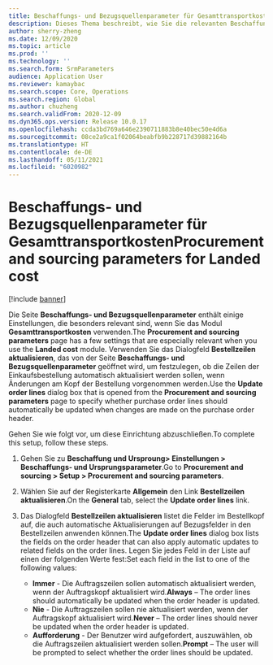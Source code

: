 ```yaml
---
title: Beschaffungs- und Bezugsquellenparameter für Gesamttransportkosten
description: Dieses Thema beschreibt, wie Sie die relevanten Beschaffungs- und Bezugsquellenparameter festlegen, wenn Sie das Modul Gesamttransportkosten verwenden.
author: sherry-zheng
ms.date: 12/09/2020
ms.topic: article
ms.prod: ''
ms.technology: ''
ms.search.form: SrmParameters
audience: Application User
ms.reviewer: kamaybac
ms.search.scope: Core, Operations
ms.search.region: Global
ms.author: chuzheng
ms.search.validFrom: 2020-12-09
ms.dyn365.ops.version: Release 10.0.17
ms.openlocfilehash: ccda3bd769a646e2390711883b8e40bec50e4d6a
ms.sourcegitcommit: 08ce2a9ca1f02064beabfb9b228717d39882164b
ms.translationtype: HT
ms.contentlocale: de-DE
ms.lasthandoff: 05/11/2021
ms.locfileid: "6020982"
---
```

# <a name="procurement-and-sourcing-parameters-for-landed-cost"></a><span data-ttu-id="519ab-103">Beschaffungs- und Bezugsquellenparameter für Gesamttransportkosten</span><span class="sxs-lookup"><span data-stu-id="519ab-103">Procurement and sourcing parameters for Landed cost</span></span>

[!include [banner](../../includes/banner.md)]

<span data-ttu-id="519ab-104">Die Seite **Beschaffungs- und Bezugsquellenparameter** enthält einige Einstellungen, die besonders relevant sind, wenn Sie das Modul **Gesamttransportkosten** verwenden.</span><span class="sxs-lookup"><span data-stu-id="519ab-104">The **Procurement and sourcing parameters** page has a few settings that are especially relevant when you use the **Landed cost** module.</span></span> <span data-ttu-id="519ab-105">Verwenden Sie das Dialogfeld **Bestellzeilen aktualisieren**, das von der Seite **Beschaffungs- und Bezugsquellenparameter** geöffnet wird, um festzulegen, ob die Zeilen der Einkaufsbestellung automatisch aktualisiert werden sollen, wenn Änderungen am Kopf der Bestellung vorgenommen werden.</span><span class="sxs-lookup"><span data-stu-id="519ab-105">Use the **Update order lines** dialog box that is opened from the **Procurement and sourcing parameters** page to specify whether purchase order lines should automatically be updated when changes are made on the purchase order header.</span></span>

<span data-ttu-id="519ab-106">Gehen Sie wie folgt vor, um diese Einrichtung abzuschließen.</span><span class="sxs-lookup"><span data-stu-id="519ab-106">To complete this setup, follow these steps.</span></span>

1. <span data-ttu-id="519ab-107">Gehen Sie zu **Beschaffung und Ursproung\> Einstellungen \> Beschaffungs- und Ursprungsparameter**.</span><span class="sxs-lookup"><span data-stu-id="519ab-107">Go to **Procurement and sourcing \> Setup \> Procurement and sourcing parameters**.</span></span>
1. <span data-ttu-id="519ab-108">Wählen Sie auf der Registerkarte **Allgemein** den Link **Bestellzeilen aktualisieren**.</span><span class="sxs-lookup"><span data-stu-id="519ab-108">On the **General** tab, select the **Update order lines** link.</span></span>
1. <span data-ttu-id="519ab-109">Das Dialogfeld **Bestellzeilen aktualisieren** listet die Felder im Bestellkopf auf, die auch automatische Aktualisierungen auf Bezugsfelder in den Bestellzeilen anwenden können.</span><span class="sxs-lookup"><span data-stu-id="519ab-109">The **Update order lines** dialog box lists the fields on the order header that can also apply automatic updates to related fields on the order lines.</span></span> <span data-ttu-id="519ab-110">Legen Sie jedes Feld in der Liste auf einen der folgenden Werte fest:</span><span class="sxs-lookup"><span data-stu-id="519ab-110">Set each field in the list to one of the following values:</span></span>

    - <span data-ttu-id="519ab-111">**Immer** - Die Auftragszeilen sollen automatisch aktualisiert werden, wenn der Auftragskopf aktualisiert wird.</span><span class="sxs-lookup"><span data-stu-id="519ab-111">**Always** – The order lines should automatically be updated when the order header is updated.</span></span>
    - <span data-ttu-id="519ab-112">**Nie** - Die Auftragszeilen sollen nie aktualisiert werden, wenn der Auftragskopf aktualisiert wird.</span><span class="sxs-lookup"><span data-stu-id="519ab-112">**Never** – The order lines should never be updated when the order header is updated.</span></span>
    - <span data-ttu-id="519ab-113">**Aufforderung** - Der Benutzer wird aufgefordert, auszuwählen, ob die Auftragszeilen aktualisiert werden sollen.</span><span class="sxs-lookup"><span data-stu-id="519ab-113">**Prompt** – The user will be prompted to select whether the order lines should be updated.</span></span>
